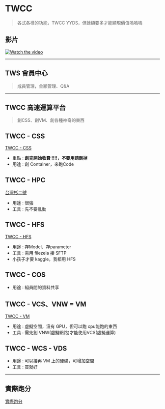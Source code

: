 # TWCC
> 各式各樣的功能，TWCC YYDS，但餘額要多才能顯現價值嗚嗚嗚

## 影片
[![Watch the video](https://admin.isb.com.tw/storage/uploads/cases/case43-1.png)]([https://youtu.be/vt5fpE0bzSY](https://nctuitsc-my.sharepoint.com/:v:/g/personal/c8763_pn06_o365_nctu_edu_tw/ESoJvs2dW_1Lkh8E4wEWDeYBDrZWQuP4zVCuXNlEfH8Spg?e=6LfTSG))

---
## TWS 會員中心
> 成員管理，金額管理、Q&A
> 


---
## TWCC 高速運算平台
> 創CSS、創VM、創各種神奇的東西

## TWCC - CSS
[TWCC - CSS](https://github.com/JulianLee310514065/Miscellaneous/blob/main/TWCC/TWCC%20-%20CSS.md)
* 重點 : **創完開始收費 !!!!，不要用請刪掉**
* 用途 : 創 Container，來跑Code

## TWCC - HPC
[台灣杉二號](https://www.nchc.org.tw/Page?itemid=2&mid=4)
* 用途 : 很強
* 工具 : 先不要亂動


## TWCC - HFS
[TWCC - HFS](https://github.com/JulianLee310514065/Miscellaneous/blob/main/TWCC/TWCC%20-%20HFS.md)
* 用途 : 存Model、存parameter
* 工具 : 需用 filezela 接 SFTP
* 小孩子才要 kaggle，我都用 HFS


## TWCC - COS
* 用途 : 組員間的資料共享


## TWCC - VCS、VNW = VM
[TWCC - VM](https://github.com/JulianLee310514065/Miscellaneous/blob/main/TWCC/TWCC%20-%20VM.md)
* 用途 : 虛擬空間，沒有 GPU，但可以跑 cpu能跑的東西
* 工具 : 需先創 VNW(虛擬網路)才能使用VCS(虛擬運算)


## TWCC - WCS - VDS
* 用途 : 可以接再 VM 上的硬碟，可增加空間
* 工具 : 買就好

---

## 實際跑分
[實際跑分](https://github.com/JulianLee310514065/Miscellaneous/blob/main/TWCC/%E8%B7%91%E5%88%86.md)
